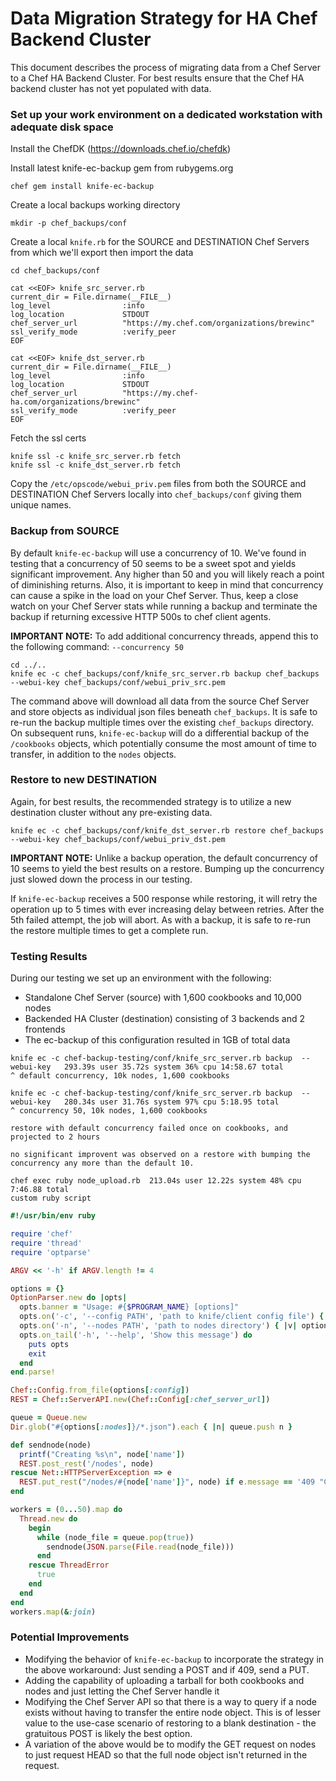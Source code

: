 # Data Migration Strategy for HA Chef Backend Cluster
This document describes the process of migrating data from a Chef Server to a Chef HA Backend Cluster.
For best results ensure that the Chef HA backend cluster has not yet populated with data.

### Set up your work environment on a dedicated workstation with adequate disk space

Install the ChefDK (https://downloads.chef.io/chefdk)

Install latest knife-ec-backup gem from rubygems.org
```
chef gem install knife-ec-backup
```

Create a local backups working directory
```
mkdir -p chef_backups/conf
```

Create a local `knife.rb` for the SOURCE and DESTINATION Chef Servers from which we'll export then import the data
```
cd chef_backups/conf

cat <<EOF> knife_src_server.rb
current_dir = File.dirname(__FILE__)
log_level                :info
log_location             STDOUT
chef_server_url          "https://my.chef.com/organizations/brewinc"
ssl_verify_mode          :verify_peer
EOF

cat <<EOF> knife_dst_server.rb
current_dir = File.dirname(__FILE__)
log_level                :info
log_location             STDOUT
chef_server_url          "https://my.chef-ha.com/organizations/brewinc"
ssl_verify_mode          :verify_peer
EOF
```

Fetch the ssl certs
```
knife ssl -c knife_src_server.rb fetch
knife ssl -c knife_dst_server.rb fetch
```

Copy the `/etc/opscode/webui_priv.pem` files from both the SOURCE and DESTINATION Chef Servers locally into `chef_backups/conf` giving them unique names.

### Backup from SOURCE

By default `knife-ec-backup` will use a concurrency of 10.  We've found in testing that a concurrency of 50 seems to be a sweet spot and yields significant improvement.  Any higher than 50 and you will likely reach a point of diminishing returns.  Also, it is important to keep in mind that concurrency can cause a spike in the load on your Chef Server.  Thus, keep a close watch on your Chef Server stats while running a backup and terminate the backup if returning excessive HTTP 500s to chef client agents.

**IMPORTANT NOTE:** To add additional concurrency threads, append this to the following command: `--concurrency 50`

```
cd ../..
knife ec -c chef_backups/conf/knife_src_server.rb backup chef_backups --webui-key chef_backups/conf/webui_priv_src.pem
```

The command above will download all data from the source Chef Server and store objects as individual json files beneath `chef_backups`.  It is safe to re-run the backup multiple times over the existing `chef_backups` directory.  On subsequent runs, `knife-ec-backup` will do a differential backup of the `/cookbooks` objects, which potentially consume the most amount of time to transfer, in addition to the `nodes` objects.

### Restore to new DESTINATION

Again, for best results, the recommended strategy is to utilize a new destination cluster without any pre-existing data.

```
knife ec -c chef_backups/conf/knife_dst_server.rb restore chef_backups --webui-key chef_backups/conf/webui_priv_dst.pem
```

**IMPORTANT NOTE:** Unlike a backup operation, the default concurrency of 10 seems to yield the best results on a restore.  Bumping up the concurrency just slowed down the process in our testing.

If `knife-ec-backup` receives a 500 response while restoring, it will retry the operation up to 5 times with ever increasing delay between retries.  After the 5th failed attempt, the job will abort.  As with a backup, it is safe to re-run the restore multiple times to get a complete run.

### Testing Results
During our testing we set up an environment with the following:
- Standalone Chef Server (source) with 1,600 cookbooks and 10,000 nodes
- Backended HA Cluster (destination) consisting of 3 backends and 2 frontends
- The ec-backup of this configuration resulted in 1GB of total data

```
knife ec -c chef-backup-testing/conf/knife_src_server.rb backup  --webui-key   293.39s user 35.72s system 36% cpu 14:58.67 total
^ default concurrency, 10k nodes, 1,600 cookbooks

knife ec -c chef-backup-testing/conf/knife_src_server.rb backup  --webui-key   280.34s user 31.76s system 97% cpu 5:18.95 total
^ concurrency 50, 10k nodes, 1,600 cookbooks

restore with default concurrency failed once on cookbooks, and projected to 2 hours

no significant improvent was observed on a restore with bumping the concurrency any more than the default 10.

chef exec ruby node_upload.rb  213.04s user 12.22s system 48% cpu 7:46.88 total
custom ruby script
```

```ruby
#!/usr/bin/env ruby

require 'chef'
require 'thread'
require 'optparse'

ARGV << '-h' if ARGV.length != 4

options = {}
OptionParser.new do |opts|
  opts.banner = "Usage: #{$PROGRAM_NAME} [options]"
  opts.on('-c', '--config PATH', 'path to knife/client config file') { |v| options[:config] = v }
  opts.on('-n', '--nodes PATH', 'path to nodes directory') { |v| options[:nodes] = v }
  opts.on_tail('-h', '--help', 'Show this message') do
    puts opts
    exit
  end
end.parse!

Chef::Config.from_file(options[:config])
REST = Chef::ServerAPI.new(Chef::Config[:chef_server_url])

queue = Queue.new
Dir.glob("#{options[:nodes]}/*.json").each { |n| queue.push n }

def sendnode(node)
  printf("Creating %s\n", node['name'])
  REST.post_rest('/nodes', node)
rescue Net::HTTPServerException => e
  REST.put_rest("/nodes/#{node['name']}", node) if e.message == '409 "Conflict"'
end

workers = (0...50).map do
  Thread.new do
    begin
      while (node_file = queue.pop(true))
        sendnode(JSON.parse(File.read(node_file)))
      end
    rescue ThreadError
      true
    end
  end
end
workers.map(&:join)
```

### Potential Improvements
- Modifying the behavior of `knife-ec-backup` to incorporate the strategy in the above workaround: Just sending a POST and if 409, send a PUT.
- Adding the capability of uploading a tarball for both cookbooks and nodes and just letting the Chef Server handle it
- Modifying the Chef Server API so that there is a way to query if a node exists without having to transfer the entire node object.  This is of lesser value to the use-case scenario of restoring to a blank destination - the gratuitous POST is likely the best option.
- A variation of the above would be to modify the GET request on nodes to just request HEAD so that the full node object isn't returned in the request.

